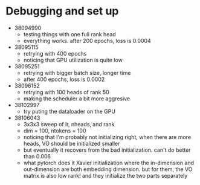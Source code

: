 # Debugging and set up
- 38094990
    - testing things with one full rank head
    - everything works. after 200 epochs, loss is 0.0004
- 38095115
    - retrying with 400 epochs
    - noticing that GPU utilization is quite low
- 38095251
    - retrying with bigger batch size, longer time
    - after 400 epochs, loss is 0.0002
- 38096152
    - retrying with 100 heads of rank 50
    - making the scheduler a bit more aggresive
- 38102997
    - try puting the dataloader on the GPU
- 38106043
    - 3x3x3 sweep of lr, nheads, and rank
    - dim = 100, ntokens = 100
    - noticing that I'm probably not initializing right, when there are more heads, VO should be initialized smaller
    - but eventually it recovers from the bad initialization. can't do better than 0.006
    - what pytorch does it Xavier initialization where the in-dimension and out-dimension are both embedding dimension. but for them, the VO matrix is also low rank! and they initialize the two parts separately
